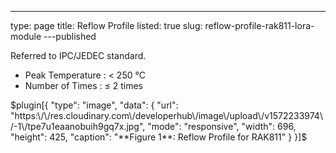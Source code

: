 ---
type: page
title: Reflow Profile
listed: true
slug: reflow-profile-rak811-lora-module
---published

Referred to IPC/JEDEC standard.

- Peak Temperature : < 250 °C
- Number of Times : ≤  2 times

$plugin[{
    "type": "image",
    "data": {
        "url": "https:\/\/res.cloudinary.com\/developerhub\/image\/upload\/v1572233974\/-1\/tpe7u1eaanobuih9gq7x.jpg",
        "mode": "responsive",
        "width": 696,
        "height": 425,
        "caption": "**Figure 1**: Reflow Profile for RAK811"
    }
}]$

